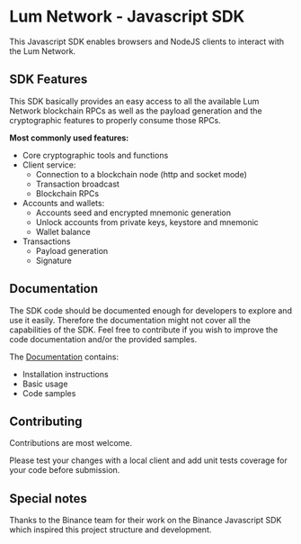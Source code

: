 # Lum Network - Javascript SDK

This Javascript SDK enables browsers and NodeJS clients to interact with the Lum Network.

## SDK Features

This SDK basically provides an easy access to all the available Lum Network blockchain RPCs as well as the payload generation and the cryptographic features to properly consume those RPCs.

**Most commonly used features:**

-   Core cryptographic tools and functions
-   Client service:
    -   Connection to a blockchain node (http and socket mode)
    -   Transaction broadcast
    -   Blockchain RPCs
-   Accounts and wallets:
    -   Accounts seed and encrypted mnemonic generation
    -   Unlock accounts from private keys, keystore and mnemonic
    -   Wallet balance
-   Transactions
    -   Payload generation
    -   Signature

## Documentation

The SDK code should be documented enough for developers to explore and use it easily. Therefore the documentation might not cover all the capabilities of the SDK. Feel free to contribute if you wish to improve the code documentation and/or the provided samples.

The [Documentation](./DOCUMENTATION.md) contains:

-   Installation instructions
-   Basic usage
-   Code samples

## Contributing

Contributions are most welcome.

Please test your changes with a local client and add unit tests coverage for your code before submission.

## Special notes

Thanks to the Binance team for their work on the Binance Javascript SDK which inspired this project structure and development.
